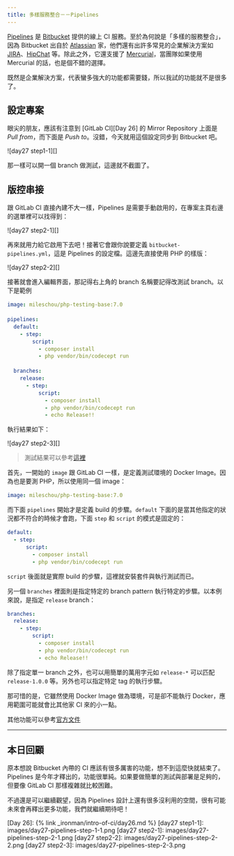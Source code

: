 ```yaml
---
title: 多樣服務整合－－Pipelines 
---
```


[Pipelines][] 是 [Bitbucket][] 提供的線上 CI 服務。至於為何說是「多樣的服務整合」，因為 Bitbucket 出自於 [Atlassian][] 家，他們還有出許多常見的企業解決方案如 [JIRA][]、[HipChat][] 等。除此之外，它還支援了 [Mercurial][]，當團隊如果使用 Mercurial 的話，也是個不錯的選擇。

既然是企業解決方案，代表蠻多強大的功能都需要錢，所以我試的功能就不是很多了。

## 設定專案

眼尖的朋友，應該有注意到 [GitLab CI][Day 26] 的 Mirror Repository 上面是 *Pull from*，而下面是 *Push to*。沒錯，今天就用這個設定同步到 Bitbucket 吧。

![day27 step1-1][]

那一樣可以開一個 branch 做測試，這邊就不截圖了。

## 版控串接

跟 GitLab CI 直接內建不大一樣，Pipelines 是需要手動啟用的，在專案主頁右邊的選單裡可以找得到：

![day27 step2-1][]
  
再來就用力給它啟用下去吧！接著它會跟你說要定義 `bitbucket-pipelines.yml`，這是 Pipelines 的設定檔。這邊先直接使用 PHP 的樣版：

![day27 step2-2][]

接著就會進入編輯界面，那記得右上角的 branch 名稱要記得改測試 branch。以下是範例

```yaml
image: mileschou/php-testing-base:7.0

pipelines:
  default: 
    - step:
        script:
          - composer install
          - php vendor/bin/codecept run
  
  branches:
    release: 
      - step:
          script:
            - composer install
            - php vendor/bin/codecept run
            - echo Release!!
```

執行結果如下：

![day27 step2-3][]

> 測試結果可以參考[這裡](https://bitbucket.org/MilesChou/book-intro-of-ci/addon/pipelines/home#!/results/%7Baa1388af-a0d6-432c-a78a-feccaeb5dd7b%7D)

首先，一開始的 `image` 跟 GitLab CI 一樣，是定義測試環境的 Docker Image。因為也是要測 PHP，所以使用同一個 image：

```yaml
image: mileschou/php-testing-base:7.0
```

而下面 `pipelines` 開始才是定義 build 的步驟。`default` 下面的是當其他指定的狀況都不符合的時候才會跑，下面 `step` 和 `script` 的模式是固定的：

```yaml
default: 
  - step:
      script:
        - composer install
        - php vendor/bin/codecept run
```

`script` 後面就是實際 build 的步驟，這裡就安裝套件與執行測試而已。

另一個 `branches` 裡面則是指定特定的 branch pattern 執行特定的步驟。以本例來說，是指定 `release` branch：

```yaml
branches:
  release: 
    - step:
        script:
          - composer install
          - php vendor/bin/codecept run
          - echo Release!!
```

除了指定單一 branch 之外，也可以用簡單的萬用字元如 `release-*` 可以匹配 `release-1.0.0` 等。另外也可以指定特定 tag 的執行步驟。

那可惜的是，它雖然使用 Docker Image 做為環境，可是卻不能執行 Docker，應用範圍可能就會比其他家 CI 來的小一點。

其他功能可以參考[官方文件](https://confluence.atlassian.com/bitbucket/bitbucket-pipelines-792496469.html) 

---

## 本日回顧

原本想說 Bitbucket 內帶的 CI 應該有很多厲害的功能，想不到這麼快就結束了。Pipelines 是今年才釋出的，功能很單純。如果要做簡單的測試與部署是足夠的，但要像 GitLab CI 那樣複雜就比較困難。

不過還是可以繼續觀望，因為 Pipelines 設計上還有很多沒利用的空間，很有可能未來會再釋出更多功能，我們就繼續期待吧！

[Atlassian]: https://www.atlassian.com/
[Bitbucket]: https://bitbucket.org/
[HipChat]: https://www.hipchat.com/
[Mercurial]: https://www.mercurial-scm.org/
[JIRA]: https://www.atlassian.com/software/jira
[Pipelines]: https://bitbucket.org/product/features/pipelines

[Day 26]: {% link _ironman/intro-of-ci/day26.md %}
[day27 step1-1]: images/day27-pipelines-step-1-1.png
[day27 step2-1]: images/day27-pipelines-step-2-1.png
[day27 step2-2]: images/day27-pipelines-step-2-2.png
[day27 step2-3]: images/day27-pipelines-step-2-3.png
